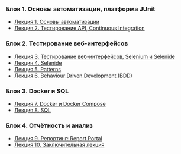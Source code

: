 ### Блок 1. Основы автоматизации, платформа JUnit
* [Лекция 1. Основы автоматизации]()
* [Лекция 2. Тестирование API, Continuous Integration]()

### Блок 2. Тестирование веб-интерфейсов
* [Лекция 3. Тестирование веб-интерфейсов, Selenium и Selenide]()
* [Лекция 4. Selenide]()
* [Лекция 5. Patterns]()
* [Лекция 6. Behaviour Driven Development (BDD)]()

### Блок 3. Docker и SQL
* [Лекция 7. Docker и Docker Compose]()
* [Лекция 8. SQL]()

### Блок 4. Отчётность и анализ
* [Лекция 9. Репортинг: Report Portal]()
* [Лекция 10. Заключительная лекция]()
